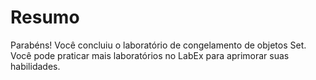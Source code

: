 # Resumo

Parabéns! Você concluiu o laboratório de congelamento de objetos Set. Você pode praticar mais laboratórios no LabEx para aprimorar suas habilidades.

